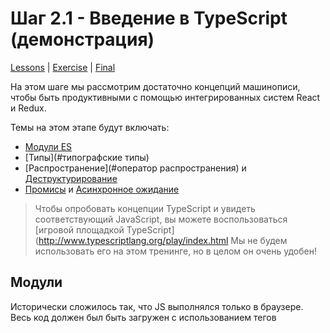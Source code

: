 # Шаг 2.1 - Введение в TypeScript (демонстрация)

[Lessons](../../) | [Exercise](../exercise/) | [Final](../final/)

На этом шаге мы рассмотрим достаточно концепций машинописи, чтобы быть продуктивными с помощью интегрированных систем React и Redux.

Темы на этом этапе будут включать:

- [Модули ES](#модули)
- [Типы](#типографские типы)
- [Распространение](#оператор распространения) и [Деструктурирование](#деструктурирование)
- [Промисы](#промисы) и [Асинхронное  ожидание](#асинхронное--ожидание)

> Чтобы опробовать концепции  TypeScript и увидеть соответствующий JavaScript, вы можете воспользоваться [игровой площадкой TypeScript](http://www.typescriptlang.org/play/index.html Мы не будем использовать его на этом тренинге, но в целом он очень удобен!

## Модули

Исторически сложилось так, что JS выполнялся только в браузере. Весь код должен был быть загружен с использованием тегов<script>. С введением node.js, сообществу JS требовался способ масштабирования, выходящий за рамки только отдельных файлов сценариев. Другие языки поддерживают понятие модулей, поэтому различные группы начали разрабатывать стандарты модульности для JS.

Наиболее важными из них, о которых следует знать, являются:

- **commonjs** - Node.js стандарт для поддержки модулей
- синхронная загрузка с использованием функции " require ()"
- `require()` может быть динамически вызван в ходе выполнения программы
- **ESM (модуль ECMAScript)** - поддержка на уровне языка
- статически анализируемый и синхронный
- динамическая и асинхронная поддержка с помощью функции " импорт ()", которая возвращает промис.

> Для получения дополнительной информации о моделях модульности и стандартах, разработанных с течением времени, см. [эту статью](https://medium.freecodecamp.org/javascript-modules-a-beginner-s-guide-783f7d7a5fcc). Вы все еще можете столкнуться с некоторыми более старыми шаблонами в устаревшем коде.

## Типы TypeScript

Ссылайтесь на [`demo/src/types`](./src/types/index.ts) для примеров некоторых типов, доступных в TS, которые приносят пользу разработчику React.

## Оператор распространения

Оператор распространения ` ... " обеспечивает быстрый способ клонирования и объединения объектов и массивов. Этот синтаксис часто встречается в реквизитах React и редукторах Redux.

С помощью **объектов**:

```ts
// Поверхностное копирование объекта
const cloned1 = { ...obj };

// Поверхностное копирование и добавление/перезапись ключа
const overridden1 = { ...obj, key: value };

// Поверхностное копирование нескольких объектов и добавление ключа
const cloned2 = { ...obj1, ...obj2, key: value };

// Используйте выражение для динамического вычисления ключа
const overridden = { ...object, [key + '-suffix']: value };
```

С **массивами**:

```ts
const copy1 = [...arr];
const copy2 = [...arr1, ...arr2];
const copyWithExtras = [123, ...arr, 'hello'];
```

Разбиение массива на позиционные аргументы функции:

```ts
function myFunc(a: number, b: number, c: number) {
  // ...
}
const arr = [1, 2, 3];
myFunc(...arr);
```

Spreading an object into props for a React component:

```jsx
const obj = { a: 1, b: 2, c: 3 };
// equivalent to:
// <MyComponent a={obj.a} b={obj.b} c={obj.c} />
const rendered = <MyComponent {...obj} />;
```

## Деструктурирование

Деструктурирование-это краткий способ извлечения свойств из объекта или массива:
```ts
const obj = { foo: 1, bar: 2 };
const { foo, bar } = obj;
// foo = 1, bar = 2

const arr = [1, 2];
const [foo, bar] = arr;
// foo = 1, bar = 2
```

Вы можете отделить элемент от остальной части объекта с помощью деструктурирования:

```ts
const obj = { a: 1, b: 2, c: 3, d: 4 };
const { a, ...rest } = obj;
// a = 1, rest = {b: 2, c: 3, d: 4}

const arr = [1, 2, 3];
const [foo, ...bar] = arr;
// foo = 1, bar = [2, 3]
```

## Промис

Промис-это объект, представляющий работу, которая будет выполнена позже, асинхронно. Промисы могут быть связаны по цепочке, что помогает при написании поддерживаемого асинхронного кода. (Как правило, устаревший асинхронный код использует обратные вызовы, чтобы позволить вызывающему абоненту контролировать, что делать после завершения задачи, что становится [очень трудным для чтения](http://callbackhell.com/).)

```ts
const aPromise = new Promise((resolve, reject) => {
  // do something async and call resolve() to let promise know it is done
  setTimeout(() => {
    // setTimeout will call this method after 1s, simulating async operation like network calls
    resolve();
  }, 1000);
});
```

Каждый экземпляр промиса предоставляет функцию " then ()`, которая может быть связана по цепочке. Он также предоставляет функцию " catch ()", которая перехватывает все исключения или вызовы " отклонить ()".:

```ts
// Promise.resolve() creates an already-resolved promise instance
const aPromise = Promise.resolve('hello world');

aPromise
  .then(result => {
    return makeAnotherPromise();
  })
  .then(result => {
    return makeYetAnotherPromise();
  })
  .catch(err => {
    console.error(err);
  });
```

> Для получения дополнительной информации см. [этот обзор промисов](https://developer.mozilla.org/en-US/docs/Web/JavaScript/Guide/Using_promises) или [это глубокое погружение](https://developers.google.com/web/fundamentals/primers/promises).
  
## Асинхронность / ожидание

**Асинхронность / Ожидание**-это функция на уровне языка для написания асинхронных функций, как если бы они были обычным синхронным кодом. Поддержка JS для этого построена поверх "Промиса" и в значительной степени вдохновлена синтаксисом асинхронности / ожидания [C#] (https://docs.microsoft.com/en-us/dotnet/csharp/programming-guide/concepts/async/). Асинхронная функция записывается следующим образом:

```ts
async function someFunctionAsync() {
  // Inside here, we can await on other async functions
  const result = await someOtherFunctionAsync();
  return result + ' hello';
}
```

Все функции, помеченные как "асинхронные", автоматически возвращают `Промис`. В предыдущем примере возвращалось " Промис<строка>", и его можно использовать следующим образом:
```ts
someFunctionAsync().then(result => {
  console.log(result);
});
```

> Для большей информации, смотреть [эту статью ](https://developer.mozilla.org/en-US/docs/Web/JavaScript/Reference/Statements/async_function).
